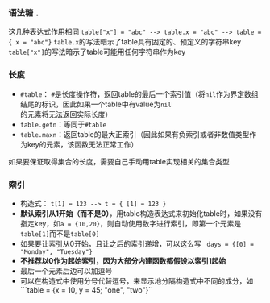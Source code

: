 ### 语法糖 ```.```
这几种表达式作用相同 ```table["x"] = "abc" --> table.x = "abc" --> table = { x = "abc"}```
`table.x`的写法暗示了table具有固定的、预定义的字符串key
`table["x"]`的写法暗示了table可能用任何字符串作为key

### 长度
- `#table`： `#`是长度操作符，返回table的最后一个索引值（将`nil`作为界定数组结尾的标识，因此如果一个table中有value为`nil`的元素将无法返回实际长度）
- `table.getn`：等同于`#table`
- `table.maxn`：返回table的最大正索引（因此如果有负索引或者非数值类型作为key的元素，该函数无法正常工作）

如果要保证取得集合的长度，需要自己手动用table实现相关的集合类型

### 索引
- 构造式： `t[1] = 123 --> t = { [1] = 123 }`
- **默认索引从1开始（而不是0）**，用table构造表达式来初始化table时，如果没有指定key，如```a = {10,20}```，则自动使用数字进行索引，即第一个元素是`table[1]`而不是`table[0]`
- 如果要让索引从0开始，且让之后的索引递增，可以这么写 ``` days = {[0] = "Monday", "Tuesday"}```
- **不推荐以0作为起始索引，因为大部分内建函数都假设以索引1起始**
- 最后一个元素后边可以加逗号
- 可以在构造式中使用分号代替逗号，来显示地分隔构造式中不同的成分，如 ```table = {x = 10, y = 45; "one", "two"}``

